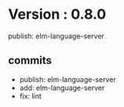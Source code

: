 # Version : 0.8.0

publish: elm-language-server

## commits

* publish: elm-language-server
* add: elm-language-server
* fix: lint
